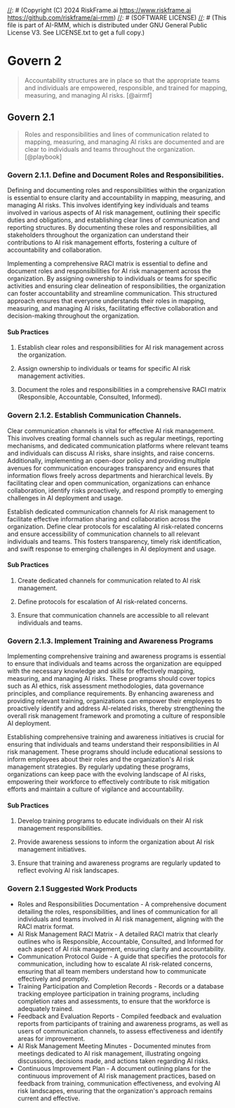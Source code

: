 [//]: # (COPYRIGHT)
[//]: # (RiskFrame.ai - AI Risk Management and Resilience Framework)
[//]: # (Copyright (C) 2024 RiskFrame.ai https://www.riskframe.ai https://github.com/riskframe/ai-rmm)
[//]: # (SOFTWARE LICENSE)
[//]: # (This file is part of AI-RMM, which is distributed under GNU General Public License V3. See LICENSE.txt to get a full copy.)

# Govern 2
> Accountability structures are in place so that the appropriate teams and individuals are empowered, responsible, and trained for mapping, measuring, and managing AI risks. [@airmf]

## Govern 2.1
> Roles and responsibilities and lines of communication related to mapping, measuring, and managing AI risks are documented and are clear to individuals and teams throughout the organization. [@playbook]

### Govern 2.1.1. Define and Document Roles and Responsibilities.

Defining and documenting roles and responsibilities within the organization is essential to ensure clarity and accountability in mapping, measuring, and managing AI risks. This involves identifying key individuals and teams involved in various aspects of AI risk management, outlining their specific duties and obligations, and establishing clear lines of communication and reporting structures. By documenting these roles and responsibilities, all stakeholders throughout the organization can understand their contributions to AI risk management efforts, fostering a culture of accountability and collaboration.

Implementing a comprehensive RACI matrix is essential to define and document roles and responsibilities for AI risk management across the organization. By assigning ownership to individuals or teams for specific activities and ensuring clear delineation of responsibilities, the organization can foster accountability and streamline communication. This structured approach ensures that everyone understands their roles in mapping, measuring, and managing AI risks, facilitating effective collaboration and decision-making throughout the organization.

#### Sub Practices

1. Establish clear roles and responsibilities for AI risk management across the organization.

2. Assign ownership to individuals or teams for specific AI risk management activities.

3. Document the roles and responsibilities in a comprehensive RACI matrix (Responsible, Accountable, Consulted, Informed).

### Govern 2.1.2. Establish Communication Channels.

Clear communication channels is vital for effective AI risk management. This involves creating formal channels such as regular meetings, reporting mechanisms, and dedicated communication platforms where relevant teams and individuals can discuss AI risks, share insights, and raise concerns. Additionally, implementing an open-door policy and providing multiple avenues for communication encourages transparency and ensures that information flows freely across departments and hierarchical levels. By facilitating clear and open communication, organizations can enhance collaboration, identify risks proactively, and respond promptly to emerging challenges in AI deployment and usage.

Establish dedicated communication channels for AI risk management to facilitate effective information sharing and collaboration across the organization. Define clear protocols for escalating AI risk-related concerns and ensure accessibility of communication channels to all relevant individuals and teams. This fosters transparency, timely risk identification, and swift response to emerging challenges in AI deployment and usage.

#### Sub Practices

1. Create dedicated channels for communication related to AI risk management.

2. Define protocols for escalation of AI risk-related concerns.

3. Ensure that communication channels are accessible to all relevant individuals and teams.

### Govern 2.1.3. Implement Training and Awareness Programs

Implementing comprehensive training and awareness programs is essential to ensure that individuals and teams across the organization are equipped with the necessary knowledge and skills for effectively mapping, measuring, and managing AI risks. These programs should cover topics such as AI ethics, risk assessment methodologies, data governance principles, and compliance requirements. By enhancing awareness and providing relevant training, organizations can empower their employees to proactively identify and address AI-related risks, thereby strengthening the overall risk management framework and promoting a culture of responsible AI deployment.

Establishing comprehensive training and awareness initiatives is crucial for ensuring that individuals and teams understand their responsibilities in AI risk management. These programs should include educational sessions to inform employees about their roles and the organization's AI risk management strategies. By regularly updating these programs, organizations can keep pace with the evolving landscape of AI risks, empowering their workforce to effectively contribute to risk mitigation efforts and maintain a culture of vigilance and accountability.

#### Sub Practices

1. Develop training programs to educate individuals on their AI risk management responsibilities.

2. Provide awareness sessions to inform the organization about AI risk management initiatives.

3. Ensure that training and awareness programs are regularly updated to reflect evolving AI risk landscapes.

### Govern 2.1 Suggested Work Products

* Roles and Responsibilities Documentation - A comprehensive document detailing the roles, responsibilities, and lines of communication for all individuals and teams involved in AI risk management, aligning with the RACI matrix format.
* AI Risk Management RACI Matrix - A detailed RACI matrix that clearly outlines who is Responsible, Accountable, Consulted, and Informed for each aspect of AI risk management, ensuring clarity and accountability.
* Communication Protocol Guide - A guide that specifies the protocols for communication, including how to escalate AI risk-related concerns, ensuring that all team members understand how to communicate effectively and promptly.
* Training Participation and Completion Records - Records or a database tracking employee participation in training programs, including completion rates and assessments, to ensure that the workforce is adequately trained.
* Feedback and Evaluation Reports - Compiled feedback and evaluation reports from participants of training and awareness programs, as well as users of communication channels, to assess effectiveness and identify areas for improvement.
* AI Risk Management Meeting Minutes - Documented minutes from meetings dedicated to AI risk management, illustrating ongoing discussions, decisions made, and actions taken regarding AI risks.
* Continuous Improvement Plan - A document outlining plans for the continuous improvement of AI risk management practices, based on feedback from training, communication effectiveness, and evolving AI risk landscapes, ensuring that the organization's approach remains current and effective.
